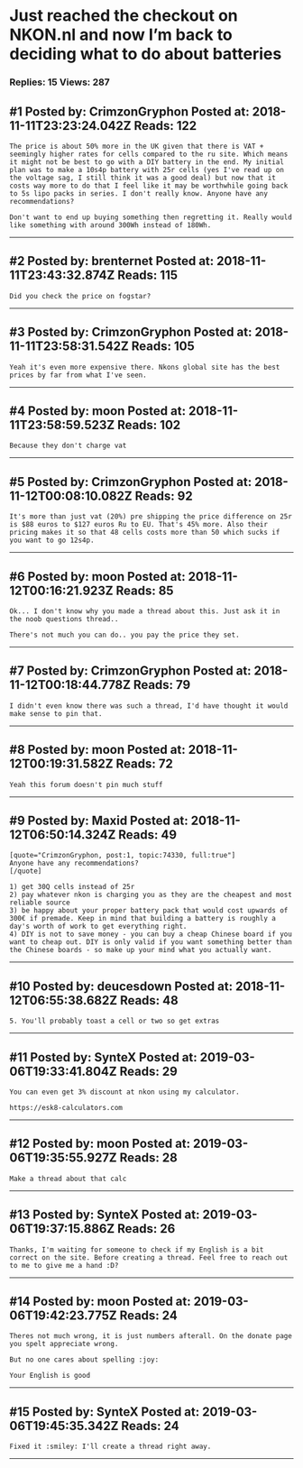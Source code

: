# Just reached the checkout on NKON.nl and now I&rsquo;m back to deciding what to do about batteries

### Replies: 15 Views: 287

## \#1 Posted by: CrimzonGryphon Posted at: 2018-11-11T23:23:24.042Z Reads: 122

```
The price is about 50% more in the UK given that there is VAT + seemingly higher rates for cells compared to the ru site. Which means it might not be best to go with a DIY battery in the end. My initial plan was to make a 10s4p battery with 25r cells (yes I've read up on the voltage sag, I still think it was a good deal) but now that it costs way more to do that I feel like it may be worthwhile going back to 5s lipo packs in series. I don't really know. Anyone have any recommendations?

Don't want to end up buying something then regretting it. Really would like something with around 300Wh instead of 180Wh.
```

---
## \#2 Posted by: brenternet Posted at: 2018-11-11T23:43:32.874Z Reads: 115

```
Did you check the price on fogstar?
```

---
## \#3 Posted by: CrimzonGryphon Posted at: 2018-11-11T23:58:31.542Z Reads: 105

```
Yeah it's even more expensive there. Nkons global site has the best prices by far from what I've seen.
```

---
## \#4 Posted by: moon Posted at: 2018-11-11T23:58:59.523Z Reads: 102

```
Because they don't charge vat
```

---
## \#5 Posted by: CrimzonGryphon Posted at: 2018-11-12T00:08:10.082Z Reads: 92

```
It's more than just vat (20%) pre shipping the price difference on 25r is $88 euros to $127 euros Ru to EU. That's 45% more. Also their pricing makes it so that 48 cells costs more than 50 which sucks if you want to go 12s4p.
```

---
## \#6 Posted by: moon Posted at: 2018-11-12T00:16:21.923Z Reads: 85

```
Ok... I don't know why you made a thread about this. Just ask it in the noob questions thread..

There's not much you can do.. you pay the price they set.
```

---
## \#7 Posted by: CrimzonGryphon Posted at: 2018-11-12T00:18:44.778Z Reads: 79

```
I didn't even know there was such a thread, I'd have thought it would make sense to pin that.
```

---
## \#8 Posted by: moon Posted at: 2018-11-12T00:19:31.582Z Reads: 72

```
Yeah this forum doesn't pin much stuff
```

---
## \#9 Posted by: Maxid Posted at: 2018-11-12T06:50:14.324Z Reads: 49

```
[quote="CrimzonGryphon, post:1, topic:74330, full:true"]
Anyone have any recommendations?
[/quote]

1) get 30Q cells instead of 25r
2) pay whatever nkon is charging you as they are the cheapest and most reliable source
3) be happy about your proper battery pack that would cost upwards of 300€ if premade. Keep in mind that building a battery is roughly a day's worth of work to get everything right.
4) DIY is not to save money - you can buy a cheap Chinese board if you want to cheap out. DIY is only valid if you want something better than the Chinese boards - so make up your mind what you actually want.
```

---
## \#10 Posted by: deucesdown Posted at: 2018-11-12T06:55:38.682Z Reads: 48

```
5. You'll probably toast a cell or two so get extras
```

---
## \#11 Posted by: SynteX Posted at: 2019-03-06T19:33:41.804Z Reads: 29

```
You can even get 3% discount at nkon using my calculator. 

https://esk8-calculators.com
```

---
## \#12 Posted by: moon Posted at: 2019-03-06T19:35:55.927Z Reads: 28

```
Make a thread about that calc
```

---
## \#13 Posted by: SynteX Posted at: 2019-03-06T19:37:15.886Z Reads: 26

```
Thanks, I'm waiting for someone to check if my English is a bit correct on the site. Before creating a thread. Feel free to reach out to me to give me a hand :D?
```

---
## \#14 Posted by: moon Posted at: 2019-03-06T19:42:23.775Z Reads: 24

```
Theres not much wrong, it is just numbers afterall. On the donate page you spelt appreciate wrong.

But no one cares about spelling :joy:

Your English is good
```

---
## \#15 Posted by: SynteX Posted at: 2019-03-06T19:45:35.342Z Reads: 24

```
Fixed it :smiley: I'll create a thread right away.
```

---
